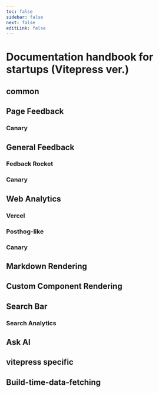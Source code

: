 ```yaml
---
toc: false
sidebar: false
next: false
editLink: false
---
```


# Documentation handbook for startups (Vitepress ver.)

## common

## Page Feedback

### Canary

## General Feedback

### Fedback Rocket

### Canary

## Web Analytics

### Vercel

### Posthog-like

### Canary

## Markdown Rendering

## Custom Component Rendering

## Search Bar

### Search Analytics

## Ask AI

## vitepress specific

## Build-time-data-fetching
